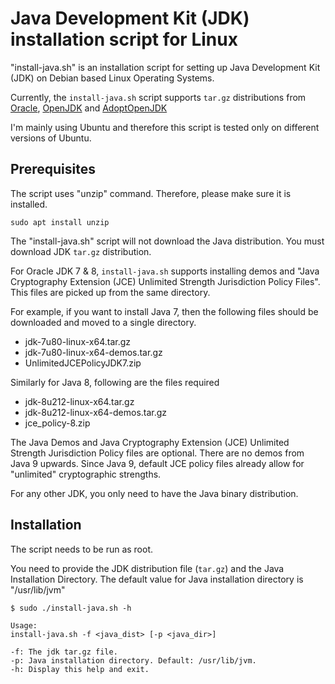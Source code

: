 Java Development Kit (JDK) installation script for Linux
========================================================

"install-java.sh" is an installation script for setting up Java Development Kit (JDK) on Debian based Linux Operating Systems.

Currently, the `install-java.sh` script supports `tar.gz` distributions from [Oracle](https://www.oracle.com/technetwork/java/index.html), [OpenJDK](http://openjdk.java.net/) and [AdoptOpenJDK](https://adoptopenjdk.net/)

I'm mainly using Ubuntu and therefore this script is tested only on different versions of Ubuntu.

## Prerequisites

The script uses "unzip" command. Therefore, please make sure it is installed.

`sudo apt install unzip`

The "install-java.sh" script will not download the Java distribution. You must download JDK `tar.gz` distribution.

For Oracle JDK 7 & 8, `install-java.sh` supports installing demos and "Java Cryptography Extension (JCE) Unlimited Strength Jurisdiction Policy Files". This files are picked up from the same directory.

For example, if you want to install Java 7, then the following files should be downloaded and moved to a single directory.

 - jdk-7u80-linux-x64.tar.gz
 - jdk-7u80-linux-x64-demos.tar.gz
 - UnlimitedJCEPolicyJDK7.zip

Similarly for Java 8, following are the files required

 - jdk-8u212-linux-x64.tar.gz
 - jdk-8u212-linux-x64-demos.tar.gz
 - jce_policy-8.zip

The Java Demos and Java Cryptography Extension (JCE) Unlimited Strength Jurisdiction Policy files are optional. There are no demos from Java 9 upwards. Since Java 9, default JCE policy files already allow for "unlimited" cryptographic strengths.

For any other JDK, you only need to have the Java binary distribution.

## Installation

The script needs to be run as root.

You need to provide the JDK distribution file (`tar.gz`) and the Java Installation Directory. The default value for Java installation directory is "/usr/lib/jvm"

```console
$ sudo ./install-java.sh -h

Usage: 
install-java.sh -f <java_dist> [-p <java_dir>]

-f: The jdk tar.gz file.
-p: Java installation directory. Default: /usr/lib/jvm.
-h: Display this help and exit.

```
